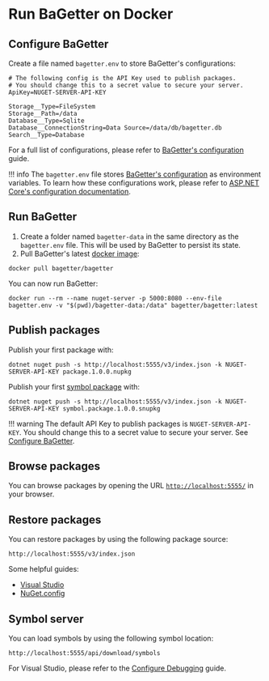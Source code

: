# Run BaGetter on Docker

## Configure BaGetter

Create a file named `bagetter.env` to store BaGetter's configurations:

```
# The following config is the API Key used to publish packages.
# You should change this to a secret value to secure your server.
ApiKey=NUGET-SERVER-API-KEY

Storage__Type=FileSystem
Storage__Path=/data
Database__Type=Sqlite
Database__ConnectionString=Data Source=/data/db/bagetter.db
Search__Type=Database
```

For a full list of configurations, please refer to [BaGetter's configuration](../configuration.md) guide.

!!! info
    The `bagetter.env` file stores [BaGetter's configuration](configuration) as environment
    variables. To learn how these configurations work, please refer to
    [ASP.NET Core's configuration documentation](https://docs.microsoft.com/en-us/aspnet/core/fundamentals/configuration/?view=aspnetcore-2.1&tabs=basicconfiguration#configuration-by-environment).

## Run BaGetter

1. Create a folder named `bagetter-data` in the same directory as the `bagetter.env` file. This will be used by BaGetter to persist its state.
2. Pull BaGetter's latest [docker image](hhttps://hub.docker.com/r/bagetter/bagetter):

```
docker pull bagetter/bagetter
```

You can now run BaGetter:

```
docker run --rm --name nuget-server -p 5000:8080 --env-file bagetter.env -v "$(pwd)/bagetter-data:/data" bagetter/bagetter:latest
```

## Publish packages

Publish your first package with:

```
dotnet nuget push -s http://localhost:5555/v3/index.json -k NUGET-SERVER-API-KEY package.1.0.0.nupkg
```

Publish your first [symbol package](https://docs.microsoft.com/en-us/nuget/create-packages/symbol-packages-snupkg) with:

```
dotnet nuget push -s http://localhost:5555/v3/index.json -k NUGET-SERVER-API-KEY symbol.package.1.0.0.snupkg
```

!!! warning
    The default API Key to publish packages is `NUGET-SERVER-API-KEY`. You should change this to a secret value to secure your server. See [Configure BaGetter](#configure-bagetter).

## Browse packages

You can browse packages by opening the URL [`http://localhost:5555/`](http://localhost:5555/) in your browser.

## Restore packages

You can restore packages by using the following package source:

`http://localhost:5555/v3/index.json`

Some helpful guides:

* [Visual Studio](https://docs.microsoft.com/en-us/nuget/consume-packages/install-use-packages-visual-studio#package-sources)
* [NuGet.config](https://docs.microsoft.com/en-us/nuget/reference/nuget-config-file#package-source-sections)

## Symbol server

You can load symbols by using the following symbol location:

`http://localhost:5555/api/download/symbols`

For Visual Studio, please refer to the [Configure Debugging](https://docs.microsoft.com/en-us/visualstudio/debugger/specify-symbol-dot-pdb-and-source-files-in-the-visual-studio-debugger?view=vs-2017#configure-symbol-locations-and-loading-options) guide.
